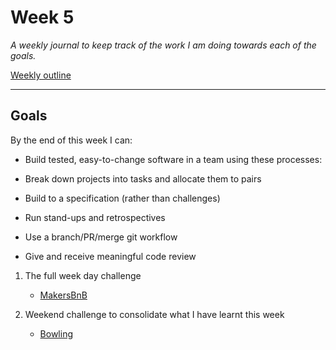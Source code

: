 # Week 5

_A weekly journal to keep track of the work I am doing towards each of the goals._

[Weekly outline](https://github.com/makersacademy/course/blob/master/week_outlines.md/)

------

## Goals

By the end of this week I can:

* Build tested, easy-to-change software in a team using these processes:

* Break down projects into tasks and allocate them to pairs
* Build to a specification (rather than challenges)
* Run stand-ups and retrospectives
* Use a branch/PR/merge git workflow
* Give and receive meaningful code review


1. The full week day challenge
    - [MakersBnB](https://github.com/nelsonclaire/Portfolio/blob/master/projects/makersbnb.md)

2. Weekend challenge to consolidate what I have learnt this week
    - [Bowling](https://github.com/nelsonclaire/Portfolio/blob/master/projects/bowling-ruby.md)



